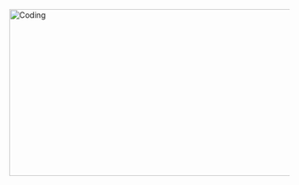 <img align="right" alt="Coding" width="2400" height="300" src="https://steamuserimages-a.akamaihd.net/ugc/922544606368501109/E944396AB49414EE9C95885E9D31000AAEB2FC9E/?imw=5000&imh=5000&ima=fit&impolicy=Letterbox&imcolor=%23000000&letterbox=false">
